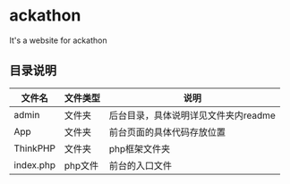 # ackathon
It's a website for ackathon

## 目录说明

|文件名|文件类型|说明|
|------|-------|------|
|admin|文件夹|后台目录，具体说明详见文件夹内readme|
|App|文件夹|前台页面的具体代码存放位置|
|ThinkPHP|文件夹|php框架文件夹|
|index.php|php文件|前台的入口文件|
